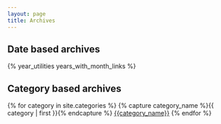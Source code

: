```yaml
---
layout: page
title: Archives
---
```


<h2>Date based archives</h2>
{% year_utilities years_with_month_links %}

<h2>Category based archives</h2>
{% for category in site.categories %}
  {% capture category_name %}{{ category | first }}{% endcapture %}
  <a href="/category/{{category_name | slugify}}">{{category_name}}</a>
{% endfor %}
